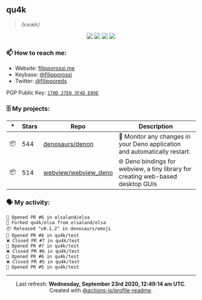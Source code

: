 ## qu4k

> /kwæk/

<p align="center">
  <img src="https://img.shields.io/badge/last%20major%20release-aug.%202000-important" />
  <img src="https://img.shields.io/badge/unminified%20size-6%20feet%206%20inches-informational" />
  <img src="https://img.shields.io/badge/vulnerabilities-high-critical" />
  <img src="https://img.shields.io/badge/code%20quality-A%20for%20effort-success" />
</p>

### 📫 How to reach me:

- Website: [filipporossi.me](https://filipporossi.me/)
- Keybase: [@filipporossi](https://keybase.io/filipporossi)
- Twitter: [@filipporeds](https://keybase.io/filipporeds)

PGP Public Key: [`170D 27E0 3F4D E09E`](https://keybase.io/filipporossi/pgp_keys.asc)

### 🗄 My projects:

|*|Stars|Repo|Description|
|---|---|---|---|
| 📦 | 544 | [denosaurs/denon](https://github.com/denosaurs/denon) | 👀 Monitor any changes in your Deno application and automatically restart. |
| 📦 | 514 | [webview/webview_deno](https://github.com/webview/webview_deno) | 🌐 Deno bindings for webview, a tiny library for creating web-based desktop GUIs |

### 🗣 My activity:

```
💪 Opened PR #6 in elsaland/elsa
🍴 Forked qu4k/elsa from elsaland/elsa
📦 Released "v0.1.2" in denosaurs/emoji
💪 Opened PR #8 in qu4k/test
❌ Closed PR #7 in qu4k/test
💪 Opened PR #7 in qu4k/test
❌ Closed PR #6 in qu4k/test
💪 Opened PR #6 in qu4k/test
❌ Closed PR #5 in qu4k/test
💪 Opened PR #5 in qu4k/test
```

---

<p align="center">Last refresh: <b>Wednesday, September 23rd 2020, 12:49:14 am UTC</b>. Created with <a href=https://github.com/marketplace/actions/profile-readme>@actions-js/profile-readme</a>.</p>
